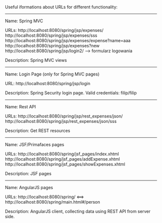 
Useful iformations about URLs for different functionality:

--------------------------------------------
Name: Spring MVC

URLs: http://localhost:8080/spring/jsp/expenses/
http://localhost:8080/spring/jsp/expenses/sss
http://localhost:8080/spring/jsp/expenses/expense?name=aaa
http://localhost:8080/spring/jsp/expenses?new
http://localhost:8080/spring/jsp/login2/  	--> formularz logowania

Description: Spring MVC views

--------------------------------------------
Name: Login Page (only for Spring MVC pages)

URL: http://localhost:8080/spring/jsp/login

Description: Spring Security login page.
Valid credentials: filip/filip

--------------------------------------------
Name: Rest API

URLs: http://localhost:8080/spring/jsp/rest_expenses/json/
http://localhost:8080/spring/jsp/rest_expenses/json/sss

Description: Get REST resources

--------------------------------------------
Name: JSF/Primafaces pages

URLs: http://localhost:8080/spring/jsf_pages/index.xhtml
http://localhost:8080/spring/jsf_pages/addExpense.xhtml
http://localhost:8080/spring/jsf_pages/showExpenses.xhtml

Description: JSF pages

--------------------------------------------
Name: AngularJS pages

URLs: http://localhost:8080/spring/ <==> http://localhost:8080/spring/main.html#/person 

Description: AngularJS client, collecting data using REST API
from server side.




